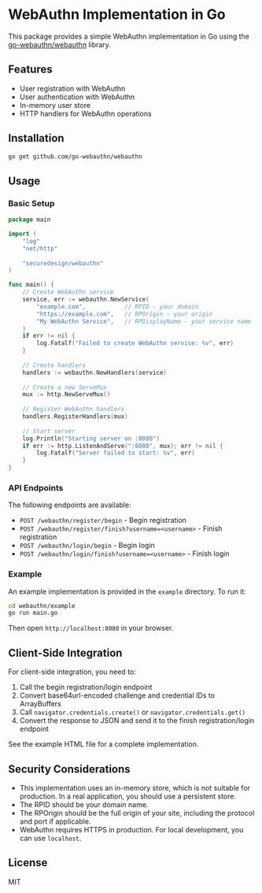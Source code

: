 # WebAuthn Implementation in Go

This package provides a simple WebAuthn implementation in Go using the [go-webauthn/webauthn](https://github.com/go-webauthn/webauthn) library.

## Features

- User registration with WebAuthn
- User authentication with WebAuthn
- In-memory user store
- HTTP handlers for WebAuthn operations

## Installation

```bash
go get github.com/go-webauthn/webauthn
```

## Usage

### Basic Setup

```go
package main

import (
    "log"
    "net/http"
    
    "securedesign/webauthn"
)

func main() {
    // Create WebAuthn service
    service, err := webauthn.NewService(
        "example.com",           // RPID - your domain
        "https://example.com",   // RPOrigin - your origin
        "My WebAuthn Service",   // RPDisplayName - your service name
    )
    if err != nil {
        log.Fatalf("Failed to create WebAuthn service: %v", err)
    }
    
    // Create handlers
    handlers := webauthn.NewHandlers(service)
    
    // Create a new ServeMux
    mux := http.NewServeMux()
    
    // Register WebAuthn handlers
    handlers.RegisterHandlers(mux)
    
    // Start server
    log.Println("Starting server on :8080")
    if err := http.ListenAndServe(":8080", mux); err != nil {
        log.Fatalf("Server failed to start: %v", err)
    }
}
```

### API Endpoints

The following endpoints are available:

- `POST /webauthn/register/begin` - Begin registration
- `POST /webauthn/register/finish?username=<username>` - Finish registration
- `POST /webauthn/login/begin` - Begin login
- `POST /webauthn/login/finish?username=<username>` - Finish login

### Example

An example implementation is provided in the `example` directory. To run it:

```bash
cd webauthn/example
go run main.go
```

Then open `http://localhost:8080` in your browser.

## Client-Side Integration

For client-side integration, you need to:

1. Call the begin registration/login endpoint
2. Convert base64url-encoded challenge and credential IDs to ArrayBuffers
3. Call `navigator.credentials.create()` or `navigator.credentials.get()`
4. Convert the response to JSON and send it to the finish registration/login endpoint

See the example HTML file for a complete implementation.

## Security Considerations

- This implementation uses an in-memory store, which is not suitable for production. In a real application, you should use a persistent store.
- The RPID should be your domain name.
- The RPOrigin should be the full origin of your site, including the protocol and port if applicable.
- WebAuthn requires HTTPS in production. For local development, you can use `localhost`.

## License

MIT 